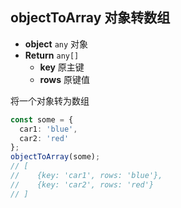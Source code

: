 ## objectToArray 对象转数组

- **object** `any` 对象
- **Return** `any[]`
  - **key** 原主键
  - **rows** 原键值

将一个对象转为数组

```typescript
const some = {
  car1: 'blue',
  car2: 'red'
};
objectToArray(some);
// [
//    {key: 'car1', rows: 'blue'},
//    {key: 'car2', rows: 'red'}
// ]
```
